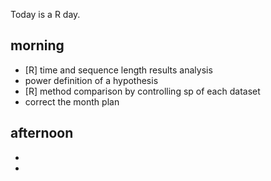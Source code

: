 Today is a R day. 


## morning
- [R] time and sequence length results analysis
- power definition of a hypothesis
- [R] method comparison by controlling sp of each dataset  
- correct the month plan

## afternoon

- 
- 



